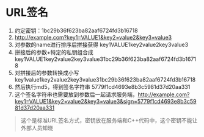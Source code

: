 # URL签名
1. 约定密钥：1bc29b36f623ba82aaf6724fd3b16718
2. http://example.com?key1=VALUE1&key2=value2&key3=value3
3. 对参数的name进行排序后拼接获得 key1VALUE1key2value2key3value3
4. 拼接后的参数+特定的私钥组合成 key1VALUE1key2value2key3value31bc29b36f623ba82aaf6724fd3b16718
5. 对拼接后的参数转换成小写key1value1key2value2key3value31bc29b36f623ba82aaf6724fd3b16718
6. 然后执行md5，得到签名字符串 5779f1cd4693e8b3c5981d37d20aa331
7. 这个签名字符串也需要放到参数后一起请求服务端，http://example.com?key1=VALUE1&key2=value2&key3=value3&sign=5779f1cd4693e8b3c5981d37d20aa331

> 这个是标准URL签名方式，密钥放在服务端和C++代码中，这个密钥不能让外部人员知晓